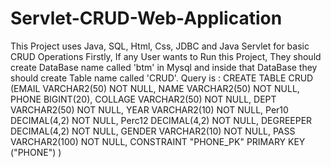 # Servlet-CRUD-Web-Application
This Project uses Java, SQL, Html, Css, JDBC and Java Servlet for basic CRUD Operations
Firstly, If any User wants to Run this Project, They should create DataBase name called 'btm' in Mysql and inside that DataBase they should 
create Table name called 'CRUD'. Query is : CREATE TABLE CRUD 
   (EMAIL VARCHAR2(50) NOT NULL, 
	 NAME  VARCHAR2(50) NOT NULL, 
	 PHONE BIGINT(20), 
	 COLLAGE VARCHAR2(50) NOT NULL, 
	 DEPT VARCHAR2(50) NOT NULL,
	 YEAR VARCHAR2(10) NOT NULL,
	 Per10 DECIMAL(4,2) NOT NULL,
	 Perc12 DECIMAL(4,2) NOT NULL,
	 DEGREEPER DECIMAL(4,2) NOT NULL,
	 GENDER VARCHAR2(10) NOT NULL,
	 PASS VARCHAR2(100) NOT NULL,
	 CONSTRAINT "PHONE_PK" PRIMARY KEY ("PHONE")
   )
